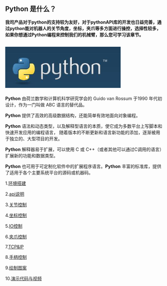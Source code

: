 ## Python 是什么？

**我司产品对于python的支持较为友好，对于pythonAPI库的开发也日益完善，通过python能对机器人的关节角度，坐标，夹爪等多方面进行操控，选择性较多，如果你想通过Python编程来控制我们的机械臂，那么您可学习该章节。**

## ![README1](../../../resource\3-FunctionsAndApplications\6.developmentGuide\python/python.jpg)

**Python** 由荷兰数学和计算机科学研究学会的 Guido van Rossum 于1990 年代初设计，作为一门叫做 ABC 语言的替代品。

**Python** 提供了高效的高级数据结构，还能简单有效地面向对象编程。

**Python** 语法和动态类型，以及解释型语言的本质，使它成为多数平台上写脚本和快速开发应用的编程语言， 随着版本的不断更新和语言新功能的添加，逐渐被用于独立的、大型项目的开发。

**Python** 解释器易于扩展，可以使用 C 或 C++（或者其他可以通过C调用的语言）扩展新的功能和数据类型。

**Python** 也可用于可定制化软件中的扩展程序语言。**Python** 丰富的标准库，提供了适用于各个主要系统平台的源码或机器码。

1.[环境搭建](1_download.md)

2.[api说明](2_API.md)

3.[关节控制](3_angle.md)

4.[坐标控制](4_coord.md)

5.[IO控制](5_IO.md)

6.[夹爪控制](6_gripper.md)

7.[TCP&IP](7_TCPIP.md)

8.[手柄控制](9_HandleControl.md)

9.[绘制图案](15_280_gcode_draw.md)

10.[演示代码与视频](8_example.md)
